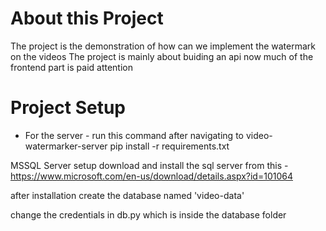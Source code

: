 # About this Project
The project is the demonstration of how can we implement the watermark on the videos
The project is mainly about buiding an api now much of the frontend part is paid attention

# Project Setup


* For the server - 
run this command after navigating to video-watermarker-server
pip install -r requirements.txt

MSSQL Server setup
download and install the sql server from this - https://www.microsoft.com/en-us/download/details.aspx?id=101064

after installation create the database named 'video-data'

change the credentials in db.py which is inside the database folder 
